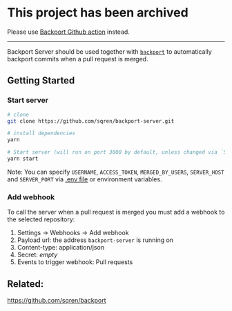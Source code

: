 # This project has been archived

Please use [Backport Github action](https://github.com/sqren/backport-github-action) instead.

---

Backport Server should be used together with [`backport`](https://github.com/sqren/backport) to automatically backport commits when a pull request is merged.

## Getting Started

### Start server

```sh
# clone
git clone https://github.com/sqren/backport-server.git

# install dependencies
yarn

# Start server (will run on port 3000 by default, unless changed via `SERVER_PORT`)
yarn start
```

Note: You can specify `USERNAME`, `ACCESS_TOKEN`, `MERGED_BY_USERS`, `SERVER_HOST` and `SERVER_PORT` via [.env file](.env.example) or environment variables.

### Add webhook

To call the server when a pull request is merged you must add a webhook to the selected repository:

1. Settings -> Webhooks -> Add webhook
2. Payload url: the address `backport-server` is running on
3. Content-type: application/json
4. Secret: _empty_
5. Events to trigger webhook: Pull requests

## Related:

https://github.com/sqren/backport
